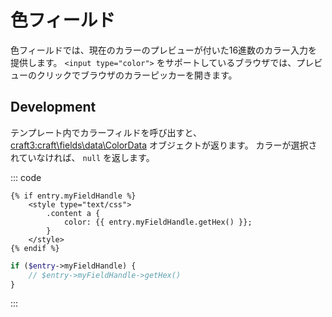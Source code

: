 # 色フィールド

色フィールドでは、現在のカラーのプレビューが付いた16進数のカラー入力を提供します。 `<input type="color">` をサポートしているブラウザでは、プレビューのクリックでブラウザのカラーピッカーを開きます。

## Development

テンプレート内でカラーフィルドを呼び出すと、 <craft3:craft\fields\data\ColorData> オブジェクトが返ります。 カラーが選択されていなければ、 `null` を返します。

::: code
```twig
{% if entry.myFieldHandle %}
    <style type="text/css">
        .content a {
            color: {{ entry.myFieldHandle.getHex() }};
        }
    </style>
{% endif %}
```
```php
if ($entry->myFieldHandle) {
    // $entry->myFieldHandle->getHex()
}
```
:::